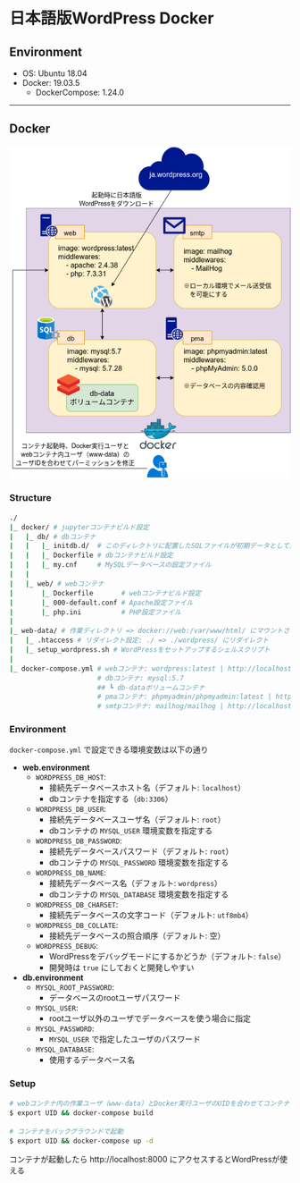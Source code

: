 # 日本語版WordPress Docker

## Environment

- OS: Ubuntu 18.04
- Docker: 19.03.5
    - DockerCompose: 1.24.0

***

## Docker

![wordpress.png](../../img/wordpress.png)

### Structure
```bash
./
|_ docker/ # jupyterコンテナビルド設定
|   |_ db/ # dbコンテナ
|   |   |_ initdb.d/  # このディレクトリに配置したSQLファイルが初期データとして流し込まれる
|   |   |_ Dockerfile # dbコンテナビルド設定
|   |   |_ my.cnf     # MySQLデータベースの設定ファイル
|   |
|   |_ web/ # webコンテナ
|       |_ Dockerfile       # webコンテナビルド設定
|       |_ 000-default.conf # Apache設定ファイル
|       |_ php.ini          # PHP設定ファイル
|
|_ web-data/ # 作業ディレクトリ => docker://web:/var/www/html/ にマウントされる
|   |_ .htaccess # リダイレクト設定: ./ => ./wordpress/ にリダイレクト
|   |_ setup_wordpress.sh # WordPressをセットアップするシェルスクリプト
|
|_ docker-compose.yml # webコンテナ: wordpress:latest | http://localhost:8000
                      # dbコンテナ: mysql:5.7
                      ## ┗ db-dataボリュームコンテナ
                      # pmaコンテナ: phpmyadmin/phpmyadmin:latest | http://localhost:8001
                      # smtpコンテナ: mailhog/mailhog | http://localhost:8002
```

### Environment
`docker-compose.yml` で設定できる環境変数は以下の通り

- **web.environment**
    - `WORDPRESS_DB_HOST`:
        - 接続先データベースホスト名（デフォルト: `localhost`）
        - dbコンテナを指定する（`db:3306`）
    - `WORDPRESS_DB_USER`:
        - 接続先データベースユーザ名（デフォルト: `root`）
        - dbコンテナの `MYSQL_USER` 環境変数を指定する
    - `WORDPRESS_DB_PASSWORD`:
        - 接続先データベースパスワード（デフォルト: `root`）
        - dbコンテナの `MYSQL_PASSWORD` 環境変数を指定する
    - `WORDPRESS_DB_NAME`:
        - 接続先データベース名（デフォルト: `wordpress`）
        - dbコンテナの `MYSQL_DATABASE` 環境変数を指定する
    - `WORDPRESS_DB_CHARSET`:
        - 接続先データベースの文字コード（デフォルト: `utf8mb4`）
    - `WORDPRESS_DB_COLLATE`:
        - 接続先データベースの照合順序（デフォルト: 空）
    - `WORDPRESS_DEBUG`:
        - WordPressをデバッグモードにするかどうか（デフォルト: `false`）
        - 開発時は `true` にしておくと開発しやすい
- **db.environment**
    - `MYSQL_ROOT_PASSWORD`:
        - データベースのrootユーザパスワード
    - `MYSQL_USER`:
        - rootユーザ以外のユーザでデータベースを使う場合に指定
    - `MYSQL_PASSWORD`:
        - `MYSQL_USER` で指定したユーザのパスワード
    - `MYSQL_DATABASE`:
        - 使用するデータベース名

### Setup
```bash
# webコンテナ内の作業ユーザ（www-data）とDocker実行ユーザのUIDを合わせてコンテナビルド
$ export UID && docker-compose build

# コンテナをバックグラウンドで起動
$ export UID && docker-compose up -d
```

コンテナが起動したら http://localhost:8000 にアクセスするとWordPressが使える
